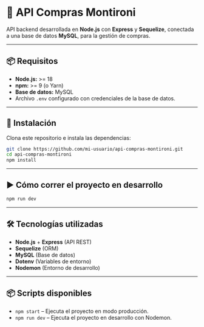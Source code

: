 # 🛒 API Compras Montironi

API backend desarrollada en **Node.js** con **Express** y **Sequelize**, conectada a una base de datos **MySQL**, para la gestión de compras.

---

## 📦 Requisitos

- **Node.js:** >= 18
- **npm:** >= 9 (o Yarn)
- **Base de datos:** MySQL
- Archivo `.env` configurado con credenciales de la base de datos.

---

## 🚀 Instalación

Clona este repositorio e instala las dependencias:

```bash
git clone https://github.com/mi-usuario/api-compras-montironi.git
cd api-compras-montironi
npm install
```

---

## ▶️ Cómo correr el proyecto en desarrollo

```bash
npm run dev
```

---

## 🛠 Tecnologías utilizadas

- **Node.js** + **Express** (API REST)
- **Sequelize** (ORM)
- **MySQL** (Base de datos)
- **Dotenv** (Variables de entorno)
- **Nodemon** (Entorno de desarrollo)

---

## 📦 Scripts disponibles

- `npm start` – Ejecuta el proyecto en modo producción.
- `npm run dev` – Ejecuta el proyecto en desarrollo con Nodemon.
